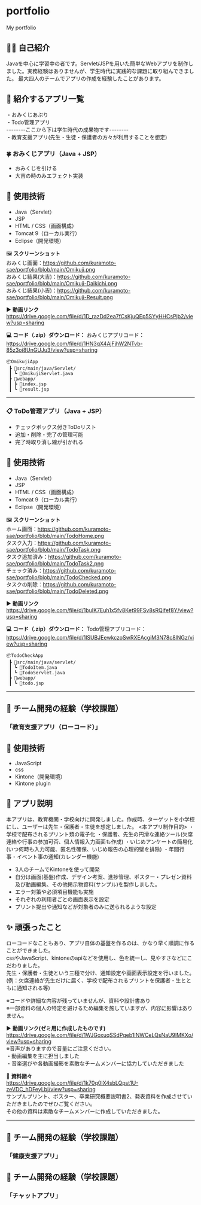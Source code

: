 # portfolio
My portfolio

## 👩‍💻 自己紹介
Javaを中心に学習中の者です。Servlet/JSPを用いた簡単なWebアプリを制作しました。実務経験はありませんが、学生時代に実践的な課題に取り組んできました。
最大四人のチームでアプリの作成を経験したことがあります。

## 📌 紹介するアプリ一覧
・おみくじあぷり<br>
・Todo管理アプリ<br>
--------ここから下は学生時代の成果物です--------<br>
・教育支援アプリ(先生・生徒・保護者の方々が利用することを想定)


### 🍀 おみくじアプリ（Java + JSP）
- おみくじを引ける
- 大吉の時のみエフェクト実装

## 🔧 使用技術
- Java（Servlet）
- JSP
- HTML / CSS（画面構成）
- Tomcat 9（ローカル実行）
- Eclipse（開発環境）

🖼️ **スクリーンショット**<br>
おみくじ画面：https://github.com/kuramoto-sae/portfolio/blob/main/Omikuji.png<br>
おみくじ結果(大吉)：https://github.com/kuramoto-sae/portfolio/blob/main/Omikuji-Daikichi.png<br>
おみくじ結果(小吉)：https://github.com/kuramoto-sae/portfolio/blob/main/Omikuji-Result.png

▶️ **動画リンク**
https://drive.google.com/file/d/1D_razDd2ea7fCsKjuQEp5SYyHHCsPjb2/view?usp=sharing

**💻 コード（.zip）ダウンロード：**
おみくじアプリコード：https://drive.google.com/file/d/1HN3qX4AjFjhW2NTvb-85z3oi8UnGUJu3/view?usp=sharing

```plaintext
📦OmikujiApp
 ┣ 📂src/main/java/Servlet/
 ┃ ┗ 📄OmikujiServlet.java
 ┣ 📂webapp/
 ┃ ┣ 📄index.jsp
 ┃ ┗ 📄result.jsp
```

---

### 📋 ToDo管理アプリ（Java + JSP）
- チェックボックス付きToDoリスト
- 追加・削除・完了の管理可能
- 完了時取り消し線が引かれる

## 🔧 使用技術
- Java（Servlet）
- JSP
- HTML / CSS（画面構成）
- Tomcat 9（ローカル実行）
- Eclipse（開発環境）


🖼️ **スクリーンショット**<br>
ホーム画面：https://github.com/kuramoto-sae/portfolio/blob/main/TodoHome.png<br>
タスク入力：https://github.com/kuramoto-sae/portfolio/blob/main/TodoTask.png<br>
タスク追加済み：https://github.com/kuramoto-sae/portfolio/blob/main/TodoTask2.png<br>
チェック済み：https://github.com/kuramoto-sae/portfolio/blob/main/TodoChecked.png<br>
タスクの削除：https://github.com/kuramoto-sae/portfolio/blob/main/TodoDeleted.png

▶️ **動画リンク**
https://drive.google.com/file/d/1buIK7Euh1x5fv8Ket99FSv8sRQifef8Y/view?usp=sharing

**💻 コード（.zip）ダウンロード：**
Todo管理アプリコード：https://drive.google.com/file/d/1lSUBJEewkczoSwRXEAcgiM3N78c8lNGz/view?usp=sharing

```plaintext
📦TodoCheckApp 
 ┣ 📂src/main/java/servlet/ 
 ┃ ┗ 📄TodoItem.java
 ┃ ┗ 📄TodoServlet.java 
 ┣ 📂webapp/
 ┃ ┗ 📄todo.jsp
```


---

## 📁 チーム開発の経験（学校課題）
### 「教育支援アプリ（ローコード）」

## 🔧 使用技術
- JavaScript
- css
- Kintone（開発環境）
- Kintone plugin

## 📃 アプリ説明
本アプリは、教育機関・学校向けに開発しました。作成時、ターゲットを小学校にし、ユーザーは先生・保護者・生徒を想定しました。
<本アプリ制作目的>
・学校で配布されるプリント類の電子化
・保護者、先生の円滑な連絡ツール(欠席連絡や行事の参加可否、個人情報入力画面も作成)
・いじめアンケートの簡易化(いつ何時も入力可能、匿名性確保、いじめ報告の心理的壁を排除)
・年間行事・イベント事の通知(カレンダー機能)

- 3人のチームでKintoneを使って開発
- 自分は画面(基盤)作成、デザイン考案、進捗管理、ポスター・プレゼン資料及び動画編集、その他掲示物資料(サンプル)を製作しました。
- エラー対策や必須項目機能も実施
- それぞれの利用者ごとの画面表示を設定
- プリント提出や通知などが対象者のみに送られるような設定

## ✨ 頑張ったこと
ローコードなこともあり、アプリ自体の基盤を作るのは、かなり早く順調に作ることができました。<br>
cssやJavaScript、kintoneのapiなどを使用し、色を統一し、見やすさなどにこだわりました。<br>
先生・保護者・生徒という三種で分け、通知設定や画面表示設定を行いました。<br>
(例：欠席連絡が先生だけに届く、学校で配布されるプリントを保護者・生とともに通知される等)


※コードや詳細な内容が残っていませんが、資料や設計書あり<br>
※一部資料の個人の特定を避けるため編集を施していますが、内容に影響はありません。

▶️ **動画リンク(ゼミ用に作成したものです)**<br>
https://drive.google.com/file/d/1WJGoxuqSSdPqeb1INWCeLQsNaU9lMKXo/view?usp=sharing<br>
※音声がありますので音量にご注意ください。<br>
・動画編集を主に担当しました<br>
・音楽選びや各動画撮影を素敵なチームメンバーに協力していただきました

📑 **資料諸々**<br>
https://drive.google.com/file/d/1k70q0IX4sbLQpst1U-zeVDC_hDFeyLbj/view?usp=sharing<br>
サンプルプリント、ポスター、卒業研究概要説明書2、発表資料を作成させていただきましたのでぜひご覧ください。<br>
その他の資料は素敵なチームメンバーに作成していただきました。

---

## 📁 チーム開発の経験（学校課題）
### 「健康支援アプリ」






## 📁 チーム開発の経験（学校課題）
### 「チャットアプリ」



